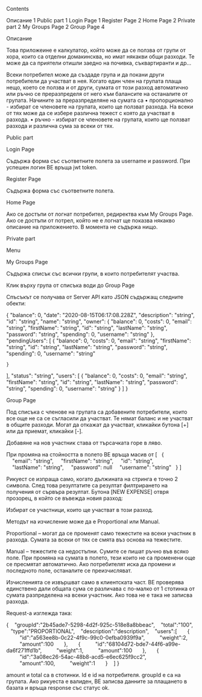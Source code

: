 ﻿Contents

Описание	1
Public part	1
Login Page	1
Register Page	2
Home Page	2
Private part	2
My Groups Page	2
Group Page	4


Описание

Това приложеине е калкулатор, който може да се ползва от групи от хора, които са отделни домакинсква, но имат някакви общи разходи. Те може да са приятели отишли заедно на почивка, съквартиранти и др... 

Всеки потребител може да създаде група и да покани други потребители да участват в нея. Когато един член на групата плаща нещо, което се ползва и от други, сумата от този разход автоматично или ръчно се преразпределя от него към балансите на останалите от групата. Начините за преразпределяне на сумата са
• пропорционално  - избират се членовете на групата, които ще ползват разхода. На всеки от тях може да се избере различна тежест с която да участват в разхода. 
• ръчно - избират се членовете на групата, които ще ползват разхода и различна сума за всеки от тях.


Public part

Login Page

Съдържа форма със съответните полета за username и password. При успешен логин BE връща jwt token.

Register Page

Съдържа форма със съответните полета.

Home Page

Ако се достъпи от логнат потребител, редиректва към My Groups Page.  Ако се достъпи от потрел, който не е логнат ще показва някакво описание на приложението. В момента не съдържа нищо.



Private part

Menu

My Groups Page

Съдържа списък  със всички групи, в които потребителят участва.



Клик върху група от списъка води до Group Page







Спъсъкът се получава от Server API като JSON съдържащ следните обекти:

{
  "balance": 0,
  "date": "2020-08-15T06:17:08.228Z",
  "description": "string",
  "id": "string",
  "name": "string",
  "owner": {
    "balance": 0,
    "costs": 0,
    "email": "string",
    "firstName": "string",
    "id": "string",
    "lastName": "string",
    "password": "string",
    "spending": 0,
    "username": "string"
  },
  "pendingUsers": [
    {
      "balance": 0,
      "costs": 0,
      "email": "string",
      "firstName": "string",
      "id": "string",
      "lastName": "string",
      "password": "string",
      "spending": 0,
      "username": "string"

    }
  ],
  "status": "string",
  "users": [
    {
      "balance": 0,
      "costs": 0,
      "email": "string",
      "firstName": "string",
      "id": "string",
      "lastName": "string",
      "password": "string",
      "spending": 0,
      "username": "string"
    }
  ]
}










Group Page






Под списъка с членове на групата са добавените потребители, които все още не са се съгласили да участват. Те нямат баланс и не участват в общите разходи. Могат да откажат да участват, кликайки бутона [+] или да приемат, кликайки [-]. 

Добавяне на нов участник става от търсачката горе в ляво.








При промяна на стойността в полето BE връща масив от
[
  {
    "email": "string",
    "firstName": "string",
    "id": "string",
    "lastName": "string",
    "password": null
    "username": "string"
  }
]

Рикуест се изпраща само, когато дължината на стринга е точно 2 символа. След това резултатите са резултат филтрирането на получения от сървъра резултат.
Бутона [NEW EXPENSE] отвря прозорец, в който се въвежда новия разход:




Избират се участници, които ще участват в този разход.

Методът на изчисление може да е Proportional или  Manual.

Proportional – могат да се променят само тежестите на всеки участник в разхода. Сумата за всеки от тях се смята въз основа на тежестите.

Manual – тежестите са недостъпни. Сумите се пишат ръчно във всяко поле. При промяна на сумата в полето, тези които не са променени още се пресмятат автоматично. Ако потребителят иска да промени и последното поле, останалите се преизчисляват.

Изчисленията се извършват само в клиентската част. BE проверява единствено дали общата сума се различава с по-малко от 1 стотинка от сумата разпределена на всеки участник. Ако това не е така не записва разхода.

Request-a изглежда така:

{
   "groupId":"2b45ade7-5298-4d2f-925c-518e8a8bbeac",
   "total":"100",
   "type":"PROPORTIONAL",
   "description":"description",
   "users":[
      {
         "id":"a563ee8b-0c22-4f9c-99c0-0efba0939f9a",
         "weight":2,
         "amount":100
      },
      {
         "id":"68104d72-bde7-44f6-a99e-da6f271ffd1b",
         "weight":1,
         "amount":100
      },
      {
         "id":"3a08ec26-54ac-48b8-acd5-e6ec625f9cc2",
         "amount":100,
         "weight":1
      }
   ]
}

amount и total са в стотинки. Id е id на потребителя. groupId е са на групата. Ако рикуеста е валиден, BE записва данните за плащането в базата и връща response със статус оk. 
